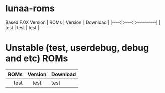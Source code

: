 # lunaa-roms
Based F.0X Version
| ROMs | Version | Download |
|----:|:----:|:----------|
| test | test | test | 

# Unstable (test, userdebug, debug and etc) ROMs
| ROMs | Version | Download |
|----:|:----:|:----------|
| test | test | test | 
